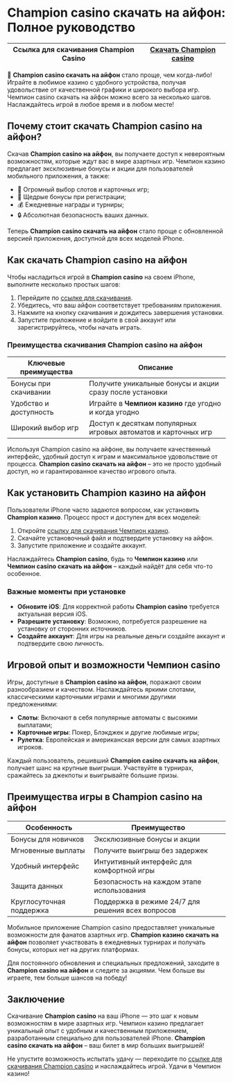 # Champion casino скачать на айфон: Полное руководство

| Ссылка для скачивания Champion Casino | [Скачать Champion casino](https://champcasino.ink/pobeda/doa-hats?p80412p305331p112c) |
|---------------------------------------|---------------------------------------------------------------------------------------------------------|

🎰 **Champion casino скачать на айфон** стало проще, чем когда-либо! Играйте в любимое казино с удобного устройства, получая удовольствие от качественной графики и широкого выбора игр. Чемпион casino скачать на айфон можно всего за несколько шагов. Наслаждайтесь игрой в любое время и в любом месте!

## Почему стоит скачать Champion casino на айфон?

Скачав **Champion casino на айфон**, вы получаете доступ к невероятным возможностям, которые ждут вас в мире азартных игр. Чемпион казино предлагает эксклюзивные бонусы и акции для пользователей мобильного приложения, а также:

- 🎲 Огромный выбор слотов и карточных игр;
- 🎁 Щедрые бонусы при регистрации;
- 💰 Ежедневные награды и турниры;
- 🔒 Абсолютная безопасность ваших данных.

Теперь **Champion casino скачать на айфон** стало проще с обновленной версией приложения, доступной для всех моделей iPhone. 

## Как скачать Champion casino на айфон

Чтобы насладиться игрой в **Champion casino** на своем iPhone, выполните несколько простых шагов:

1. Перейдите по [ссылке для скачивания](https://champcasino.ink/pobeda/doa-hats?p80412p305331p112c).
2. Убедитесь, что ваш айфон соответствует требованиям приложения.
3. Нажмите на кнопку скачивания и дождитесь завершения установки.
4. Запустите приложение и войдите в свой аккаунт или зарегистрируйтесь, чтобы начать играть.

### Преимущества скачивания Champion casino на айфон

| Ключевые преимущества | Описание |
|-----------------------|----------|
| Бонусы при скачивании | Получите уникальные бонусы и акции сразу после установки |
| Удобство и доступность | Играйте в **Чемпион казино** где угодно и когда угодно |
| Широкий выбор игр     | Доступ к десяткам популярных игровых автоматов и карточных игр |

Используя Champion casino на айфоне, вы получаете качественный интерфейс, удобный доступ к играм и максимальное удовольствие от процесса. **Champion casino скачать на айфон** – это не просто удобный доступ, но и гарантированное качество игрового опыта.

## Как установить Champion казино на айфон

Пользователи iPhone часто задаются вопросом, как установить **Champion казино**. Процесс прост и доступен для всех моделей:

1. Откройте [ссылку для скачивания Чемпион казино](https://champcasino.ink/pobeda/doa-hats?p80412p305331p112c).
2. Скачайте установочный файл и подтвердите установку на айфон.
3. Запустите приложение и создайте аккаунт.

Наслаждайтесь **Champion casino**, будь то **Чемпион казино** или **Чемпион casino скачать на айфон** – каждый найдёт для себя что-то особенное. 

### Важные моменты при установке

- **Обновите iOS**: Для корректной работы **Champion casino** требуется актуальная версия iOS.
- **Разрешите установку**: Возможно, потребуется разрешение на установку от сторонних источников.
- **Создайте аккаунт**: Для игры на реальные деньги создайте аккаунт и подтвердите свою личность.

## Игровой опыт и возможности Чемпион casino

Игры, доступные в **Champion casino на айфон**, поражают своим разнообразием и качеством. Наслаждайтесь яркими слотами, классическими карточными играми и многими другими предложениями:

- **Слоты**: Включают в себя популярные автоматы с высокими выплатами;
- **Карточные игры**: Покер, Блэкджек и другие любимые игры;
- **Рулетка**: Европейская и американская версии для самых азартных игроков.

Каждый пользователь, решивший **Champion casino скачать на айфон**, получает шанс на крупные выигрыши. Участвуйте в турнирах, сражайтесь за джекпоты и выигрывайте большие призы. 

## Преимущества игры в Champion casino на айфон

| Особенность             | Преимущество                                      |
|-------------------------|---------------------------------------------------|
| Бонусы для новичков     | Эксклюзивные бонусы и акции                       |
| Мгновенные выплаты      | Получите выигрыш без задержек                     |
| Удобный интерфейс       | Интуитивный интерфейс для комфортной игры         |
| Защита данных           | Безопасность на каждом этапе использования        |
| Круглосуточная поддержка| Поддержка в режиме 24/7 для решения всех вопросов |

Мобильное приложение Champion casino предоставляет уникальные возможности для фанатов азартных игр. **Champion казино скачать на айфон** позволяет участвовать в ежедневных турнирах и получать бонусы, которых нет на других платформах.

Для постоянного обновления и специальных предложений, заходите в **Champion casino на айфон** и следите за акциями. Чем больше вы играете, тем больше шансов на победу!

## Заключение

Скачивание **Champion casino** на ваш iPhone — это шаг к новым возможностям в мире азартных игр. Чемпион казино предлагает уникальный опыт с удобным и качественным приложением, разработанным специально для пользователей iPhone. **Champion casino скачать на айфон** – ваш билет в мир больших выигрышей!

Не упустите возможность испытать удачу — переходите по [ссылке для скачивания Champion casino](https://champcasino.ink/pobeda/doa-hats?p80412p305331p112c) и наслаждайтесь игрой. Удачи в Чемпион казино!
